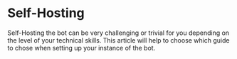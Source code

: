 # Self-Hosting

Self-Hosting the bot can be very challenging or trivial for you depending on the level of your technical skills. This article will help to choose which guide to chose when setting up your instance of the bot.

